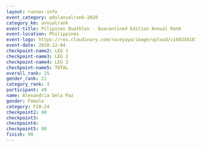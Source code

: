 ```yaml
--- 
layout: runner-info 
event_category: pdslanualrank-2020 
category_km: annualrank 
event-title: Pilipinas Duathlon - Quarantined Edition Annual Rank  
event-location: Philippines 
event-logo: https://res.cloudinary.com/raceyaya/image/upload/v1603581872/41E92198-22DE-4F19-946A-F3E262850A63_n9inde.png 
event-date: 2020-12-04 
checkpoint-name2: LEG 1 
checkpoint-name3: LEG 2 
checkpoint-name4: LEG 3 
checkpoint-name5: TOTAL 
overall_rank: 25
gender_rank: 21
category_rank: 3
participant: 49
name: Alexandria Dela Paz
gender: Female
category: F20-24
checkpoint2: 90
checkpoint3: 
checkpoint4: 
checkpoint5: 90
finish: 90
--- 
```

